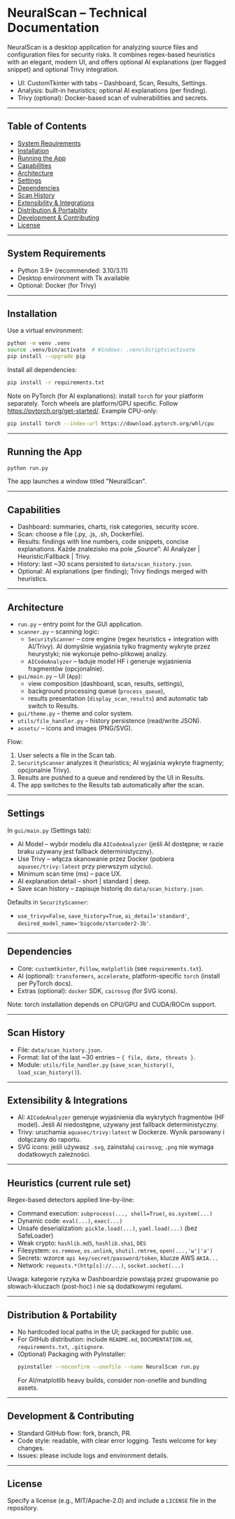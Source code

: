 # NeuralScan – Technical Documentation

NeuralScan is a desktop application for analyzing source files and configuration files for security risks. It combines regex-based heuristics with an elegant, modern UI, and offers optional AI explanations (per flagged snippet) and optional Trivy integration.

- UI: CustomTkinter with tabs – Dashboard, Scan, Results, Settings.
- Analysis: built-in heuristics; optional AI explanations (per finding).
- Trivy (optional): Docker-based scan of vulnerabilities and secrets.

---

## Table of Contents
- [System Requirements](#system-requirements)
- [Installation](#installation)
- [Running the App](#running-the-app)
- [Capabilities](#capabilities)
- [Architecture](#architecture)
- [Settings](#settings)
- [Dependencies](#dependencies)
- [Scan History](#scan-history)
- [Extensibility & Integrations](#extensibility--integrations)
- [Distribution & Portability](#distribution--portability)
- [Development & Contributing](#development--contributing)
- [License](#license)

---

## System Requirements
- Python 3.9+ (recommended: 3.10/3.11)
- Desktop environment with Tk available
- Optional: Docker (for Trivy)

---

## Installation
Use a virtual environment:
```bash
python -m venv .venv
source .venv/bin/activate  # Windows: .venv\Scripts\activate
pip install --upgrade pip
```
Install all dependencies:
```bash
pip install -r requirements.txt
```
Note on PyTorch (for AI explanations): install `torch` for your platform separately. Torch wheels are platform/GPU specific. Follow https://pytorch.org/get-started/. Example CPU-only:
```bash
pip install torch --index-url https://download.pytorch.org/whl/cpu
```

---

## Running the App
```bash
python run.py
```
The app launches a window titled "NeuralScan".

---

## Capabilities
- Dashboard: summaries, charts, risk categories, security score.
- Scan: choose a file (.py, .js, .sh, Dockerfile).
- Results: findings with line numbers, code snippets, concise explanations. Każde znalezisko ma pole „Source”: AI Analyzer | Heuristic/Fallback | Trivy.
- History: last ~30 scans persisted to `data/scan_history.json`.
- Optional: AI explanations (per finding); Trivy findings merged with heuristics.

---

## Architecture
- `run.py` – entry point for the GUI application.
- `scanner.py` – scanning logic:
  - `SecurityScanner` – core engine (regex heuristics + integration with AI/Trivy). AI domyślnie wyjaśnia tylko fragmenty wykryte przez heurystyki; nie wykonuje pełno-plikowej analizy.
  - `AICodeAnalyzer` – ładuje model HF i generuje wyjaśnienia fragmentów (opcjonalnie).
- `gui/main.py` – UI (`App`):
  - view composition (dashboard, scan, results, settings),
  - background processing queue (`process_queue`),
  - results presentation (`display_scan_results`) and automatic tab switch to Results.
- `gui/theme.py` – theme and color system.
- `utils/file_handler.py` – history persistence (read/write JSON).
- `assets/` – icons and images (PNG/SVG).

Flow:
1. User selects a file in the Scan tab.
2. `SecurityScanner` analyzes it (heuristics; AI wyjaśnia wykryte fragmenty; opcjonalnie Trivy).
3. Results are pushed to a queue and rendered by the UI in Results.
4. The app switches to the Results tab automatically after the scan.

---

## Settings
In `gui/main.py` (Settings tab):
- AI Model – wybór modelu dla `AICodeAnalyzer` (jeśli AI dostępne; w razie braku używany jest fallback deterministyczny).
- Use Trivy – włącza skanowanie przez Docker (pobiera `aquasec/trivy:latest` przy pierwszym użyciu).
- Minimum scan time (ms) – pace UX.
- AI explanation detail – short | standard | deep.
- Save scan history – zapisuje historię do `data/scan_history.json`.

Defaults in `SecurityScanner`:
- `use_trivy=False`, `save_history=True`, `ai_detail='standard'`, `desired_model_name='bigcode/starcoder2-3b'`.

---

## Dependencies
- Core: `customtkinter`, `Pillow`, `matplotlib` (see `requirements.txt`).
- AI (optional): `transformers`, `accelerate`, platform-specific `torch` (install per PyTorch docs).
- Extras (optional): `docker` SDK, `cairosvg` (for SVG icons).

Note: torch installation depends on CPU/GPU and CUDA/ROCm support.

---

## Scan History
- File: `data/scan_history.json`.
- Format: list of the last ~30 entries – `{ file, date, threats }`.
- Module: `utils/file_handler.py` (`save_scan_history()`, `load_scan_history()`).

---

## Extensibility & Integrations
- AI: `AICodeAnalyzer` generuje wyjaśnienia dla wykrytych fragmentów (HF model). Jeśli AI niedostępne, używany jest fallback deterministyczny.
- Trivy: uruchamia `aquasec/trivy:latest` w Dockerze. Wynik parsowany i dołączany do raportu.
- SVG icons: jeśli używasz `.svg`, zainstaluj `cairosvg`; `.png` nie wymaga dodatkowych zależności.

---

## Heuristics (current rule set)
Regex-based detectors applied line-by-line:
- Command execution: `subprocess(..., shell=True)`, `os.system(...)`
- Dynamic code: `eval(...)`, `exec(...)`
- Unsafe deserialization: `pickle.load(...)`, `yaml.load(...)` (bez SafeLoader)
- Weak crypto: `hashlib.md5`, `hashlib.sha1`, `DES`
- Filesystem: `os.remove`, `os.unlink`, `shutil.rmtree`, `open(...,'w'|'a')`
- Secrets: wzorce `api key/secret/password/token`, klucze AWS `AKIA...`
- Network: `requests.*(http[s]://...)`, `socket.socket(...)`

Uwaga: kategorie ryzyka w Dashboardzie powstają przez grupowanie po słowach-kluczach (post-hoc) i nie są dodatkowymi regułami.

---

## Distribution & Portability
- No hardcoded local paths in the UI; packaged for public use.
- For GitHub distribution: include `README.md`, `DOCUMENTATION.md`, `requirements.txt`, `.gitignore`.
- (Optional) Packaging with PyInstaller:
  ```bash
  pyinstaller --noconfirm --onefile --name NeuralScan run.py
  ```
  For AI/matplotlib heavy builds, consider non-onefile and bundling assets.

---

## Development & Contributing
- Standard GitHub flow: fork, branch, PR.
- Code style: readable, with clear error logging. Tests welcome for key changes.
- Issues: please include logs and environment details.

---

## License
Specify a license (e.g., MIT/Apache-2.0) and include a `LICENSE` file in the repository.
